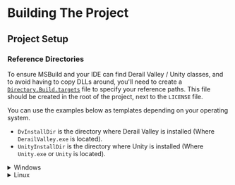 # Building The Project

## Project Setup

### Reference Directories

To ensure MSBuild and your IDE can find Derail Valley / Unity classes, and to avoid having to copy DLLs around,
you'll need to create a [`Directory.Build.targets`][directory-build-targets-docs] file to specify your reference paths.
This file should be created in the root of the project, next to the `LICENSE` file.

You can use the examples below as templates depending on your operating system.

- `DvInstallDir` is the directory where Derail Valley is installed (Where `DerailValley.exe` is located).
- `UnityInstallDir` is the directory where Unity is installed (Where `Unity.exe` or `Unity` is located).

<details>
<summary>Windows</summary>

Here's an example file for Windows you can use as a template.
Replace the provided paths with the paths to your Derail Valley installation directory.
Make sure to include the semicolons between each of the paths, but not after the last one!
Note that shortcuts like `%ProgramFiles%` *cannot* be used.
```xml
<Project>
    <PropertyGroup>
        <DvInstallDir>C:\Program Files (x86)\Steam\steamapps\common\Derail Valley</DvInstallDir>
        <UnityInstallDir>C:\Program Files\Unity\Hub\Editor\2019.4.40f1\Editor</UnityInstallDir>
        <ReferencePath>
            $(DvInstallDir)\DerailValley_Data\Managed\;
            $(UnityInstallDir)\Data\Managed\
        </ReferencePath>
        <AssemblySearchPaths>$(AssemblySearchPaths);$(ReferencePath);</AssemblySearchPaths>
    </PropertyGroup>
</Project>
```
</details>

<details>
<summary>Linux</summary>

Here's an example file for Linux you can use as a template.
Replace the provided paths with the paths to your Derail Valley installation directory.
Make sure to include the semicolons between each of the paths, but not after the last one!
```xml
<Project>
    <PropertyGroup>
        <DvInstallDir>/home/username/.local/share/Steam/steamapps/common/Derail Valley</DvInstallDir>
        <UnityInstallDir>/home/username/.local/share/UnityHub/Editor/2019.4.40f1/Editor</UnityInstallDir>
        <ReferencePath>
            $(DvInstallDir)/DerailValley_Data/Managed/;
            $(UnityInstallDir)/Data/Managed/
        </ReferencePath>
        <AssemblySearchPaths>$(AssemblySearchPaths);$(ReferencePath);</AssemblySearchPaths>
    </PropertyGroup>
</Project>
```
</details>

[directory-build-targets-docs]: https://learn.microsoft.com/en-us/visualstudio/msbuild/customize-by-directory?view=vs-2022#directorybuildprops-and-directorybuildtargets

